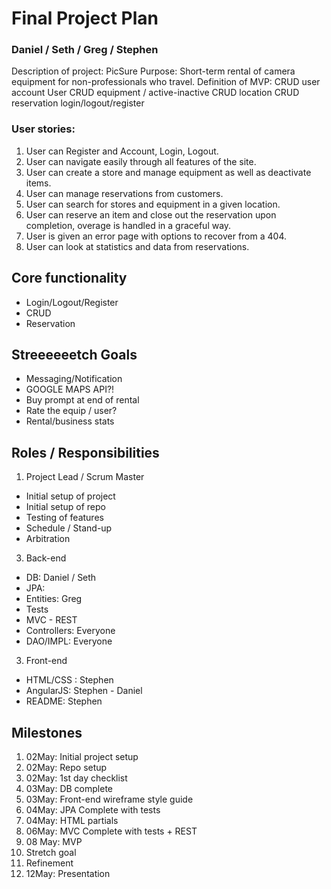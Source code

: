 # Final Project Plan
### Daniel / Seth / Greg / Stephen

Description of project: PicSure
Purpose: Short-term rental of camera equipment for non-professionals who travel.
Definition of MVP: 
CRUD user account
User CRUD equipment / active-inactive
CRUD location
CRUD  reservation
login/logout/register

### User stories:
1. User can Register and Account, Login, Logout.
2. User can navigate easily through all features of the site.
3. User can create a store and manage equipment as well as deactivate items.
4. User can manage reservations from customers.
5. User can search for stores and equipment in a given location.
6. User can reserve an item and close out the reservation upon completion, overage is handled in a graceful way.
7. User is given an error page with options to recover from a 404.
8. User can look at statistics and data from reservations.

## Core functionality
* Login/Logout/Register
* CRUD
* Reservation

## Streeeeeetch Goals
* Messaging/Notification
* GOOGLE MAPS API?!
* Buy prompt at end of rental
* Rate the equip / user?	
* Rental/business stats

## Roles / Responsibilities
1. Project Lead / Scrum Master
* Initial setup of project
* Initial setup of repo
* Testing of features
* Schedule / Stand-up
* Arbitration

3. Back-end
* DB: Daniel / Seth
* JPA: 
* Entities: Greg
* Tests
* MVC - REST
* Controllers: Everyone
* DAO/IMPL: Everyone 

3. Front-end
* HTML/CSS : Stephen
* AngularJS: Stephen - Daniel
* README: Stephen

## Milestones
1. 02May: Initial project setup
2. 02May: Repo setup
3. 02May: 1st day checklist
4. 03May: DB complete
5. 03May: Front-end wireframe style guide
6. 04May: JPA Complete with tests
7. 04May: HTML partials
8. 06May: MVC Complete with tests + REST
9. 08 May: MVP
10. Stretch goal
11. Refinement
12. 12May: Presentation
